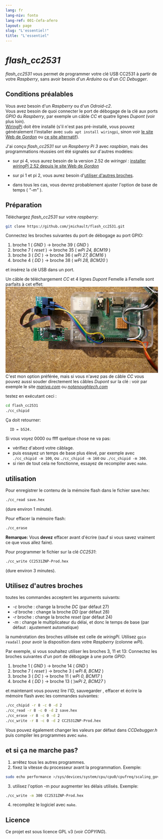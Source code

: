 ```yaml
---
lang: fr
lang-niv: fonto
lang-ref: 001-ĉefa-afero
layout: page
slug: "L'essentiel!"
title: "L'essentiel"
---
```


# _flash\_cc2531_
 _flash\_cc2531_ vous permet de programmer votre clé USB CC2531 à partir de votre _Raspberry_, sans avoir besoin d'un _Arduino_ ou d'un _CC Debugger_.

## Conditions préalables
Vous avez besoin d'un _Raspberry_ ou d'un _Odroid-c2_.  
Vous avez besoin de quoi connecter le port de débogage de la clé aux ports _GPIO_ du _Raspberry_, par exemple un câble _CC_ et quatre lignes _Dupont_ (voir plus loin).   
[WiringPi](http://wiringpi.com/) doit être installé (s'il n'est pas pré-installé, vous pouvez généralement l'installer avec `sudo apt install wiringpi`, sinon voir [le site Web de _Gordon_](http://wiringpi.com/) ou [ce site alternatif](https://github.com/WiringPi/WiringPi)).  

J'ai conçu _flash\_cc2531_ sur un _Raspberry Pi 3_ avec _raspbian_, mais des programmations réussies ont été signalés sur d'autres modèles:
* sur pi 4, vous aurez besoin de la version 2.52 de _wiringpi_ :  [installer _wiringPi_ 2.52 depuis le site Web de _Gordon_](http://wiringpi.com/wiringpi-updated-to-2-52-for-the-raspberry-pi-4b/)  
* sur pi 1 et pi 2, vous aurez besoin d'[utiliser d'autres broches](#uzu_aliajn_pinglojn).  


* dans tous les cas, vous devrez probablement ajuster l'option de base de temps ( _"-m"_ ).



## Préparation

Téléchargez _flash\_cc2531_ sur votre _raspberry_:
```bash
git clone https://github.com/jmichault/flash_cc2531.git
```
Connectez les broches suivantes du port de débogage au port GPIO:

1. broche 1 ( _GND_ ) -> broche 39 ( _GND_ )
2. broche 7 ( _reset_ ) -> broche 35 ( _wPi 24, BCM19_ )
3. broche 3 ( _DC_ ) -> broche 36 ( _wPi 27, BCM16_ )
4. broche 4 ( _DD_ ) -> broche 38 ( _wPi 28, BCM20_ )

et insérez la clé USB dans un port.

Un câble de téléchargement _CC_ et 4 lignes _Dupont_ Femelle à Femelle sont parfaits à cet effet:
![photo de la clé et de la _framboise_](https://github.com/jmichault/files/raw/master/Raspberry-CC2531.jpg)
C'est mon option préférée, mais si vous n'avez pas de câble _CC_ vous pouvez aussi souder directement les câbles _Dupont_ sur la clé : voir par exemple le site [ _mariva.com_](https://lemariva.com/blog/2019/08/zigbee-flashing-cc2531-using-raspberry-pi-without-cc-debugger) ou [ _notenoughtech.com_](https://notenoughtech.com/home-automation/flashing-cc2531-without-cc-debugger/)


testez en exécutant ceci :
```bash
cd flash_cc2531
./cc_chipid
```
Ça doit retourner:
```
  ID = b524.
```
Si vous voyez 0000 ou ffff quelque chose ne va pas:
* vérifiez d'abord votre câblage.
* puis essayez un temps de base plus élevé, par exemple avec `./cc_chipid -m 100`, ou `./cc_chipid -m 160` ou `./cc_chipid -m 300`.
* si rien de tout cela ne fonctionne, essayez de recompiler avec `make`.


## utilisation
Pour enregistrer le contenu de la mémoire flash dans le fichier save.hex:
```bash
./cc_read save.hex
```
(dure environ 1 minute).

Pour effacer la mémoire flash:
```bash
./cc_erase
```
**Remarque:** Vous **devez** effacer avant d'écrire (sauf si vous savez vraiment ce que vous allez faire).

Pour programmer le fichier sur la clé _CC2531_:
```bash
./cc_write CC2531ZNP-Prod.hex
```
(dure environ 3 minutes).

<a id="uzu_aliajn_pinglojn"></a>
## Utilisez d'autres broches
toutes les commandes acceptent les arguments suivants:
* _-c_ broche : change la broche _DC_ (par défaut 27)
* _-d_ broche : change la broche _DD_ (par défaut 28)
* _-r_ broche : change la broche _reset_ (par défaut 24)
* _-m_ : change le multiplicateur du délai, et donc le temps de base (par défaut : ajustement automatique)

la numérotation des broches utilisée est celle de _wiringPi_. Utilisez `gpio readall` pour avoir la disposition dans votre _Raspberry_ (colonne _wPi_).

Par exemple, si vous souhaitez utiliser les broches 3, 11 et 13: 
Connectez les broches suivantes d'un port de débogage à une porte _GPIO_:
1. broche 1 ( _GND_ ) -> broche 14 ( _GND_ )
2. broche 7 ( _reset_ ) -> broche 3 ( _wPi 8, BCM2_ )
3. broche 3 ( _DC_ ) -> broche 11 ( _wPi 0, BCM17_ )
4. broche 4 ( _DD_ ) -> broche 13 ( )_wPi 2, BCM27_ )

et maintenant vous pouvez lire l'ID, sauvegarder , effacer et écrire la mémoire flash avec les commandes suivantes:
```bash
./cc_chipid -r 8 -c 0 -d 2
./cc_read -r 8 -c 0 -d 2 save.hex
./cc_erase -r 8 -c 0 -d 2
./cc_write -r 8 -c 0 -d 2 CC2531ZNP-Prod.hex
```

Vous pouvez également changer les valeurs par défaut dans _CCDebugger.h_ puis compiler les programmes avec `make`.

## et si ça ne marche pas?

1. arrêtez tous les autres programmes.
2. fixez la vitesse du processeur avant la programmation. Exemple:  
```bash
sudo echo performance >/sys/devices/system/cpu/cpu0/cpufreq/scaling_governor
```
3. utilisez l'option -m pour augmenter les délais utilisés. Exemple:  
```bash
./cc_write -m 300 CC2531ZNP-Prod.hex
```
4. recompilez le logiciel avec `make`.

## Licence

Ce projet est sous licence GPL v3 (voir _COPYING_).
